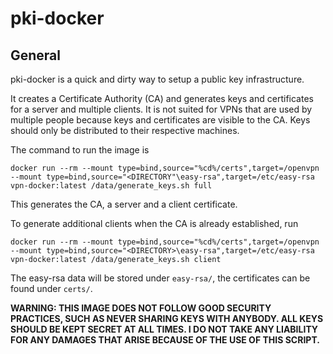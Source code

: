 # pki-docker

## General
pki-docker is a quick and dirty way to setup a public key infrastructure.

It creates a Certificate Authority (CA) and generates keys and certificates for a server and multiple clients. It is not suited for VPNs that are used by multiple people because
keys and certificates are visible to the CA. Keys should only be distributed to their respective machines.

The command to run the image is 
```
docker run --rm --mount type=bind,source="%cd%/certs",target=/openvpn --mount type=bind,source="<DIRECTORY"\easy-rsa",target=/etc/easy-rsa vpn-docker:latest /data/generate_keys.sh full
```
This generates the CA, a server and a client certificate. 

To generate additional clients when the CA is already established, run 
```
docker run --rm --mount type=bind,source="%cd%/certs",target=/openvpn --mount type=bind,source="<DIRECTORY>\easy-rsa",target=/etc/easy-rsa vpn-docker:latest /data/generate_keys.sh client
```

The easy-rsa data will be stored under ```easy-rsa/```, the certificates can be found under ```certs/```.

**WARNING: THIS IMAGE DOES NOT FOLLOW GOOD SECURITY PRACTICES, SUCH AS NEVER SHARING KEYS WITH ANYBODY. ALL KEYS SHOULD BE KEPT SECRET AT ALL TIMES. I DO NOT TAKE ANY LIABILITY FOR ANY DAMAGES THAT ARISE BECAUSE OF THE USE OF THIS SCRIPT.**

